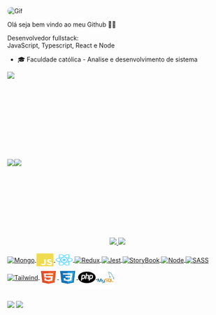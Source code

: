 <img align="leaft" alt="Gif" height="300" width="1090" style="border-radius:50px;"  src="https://camo.githubusercontent.com/5dc6ee33381917e41fc9c4951799268998f11a9b864399bf79a0842e4f9b194d/68747470733a2f2f692e696d6775722e636f6d2f315a76566b44632e676966">

Olá seja bem vindo ao meu Github 👋👋

Desenvolvedor fullstack: </br>
JavaScript, Typescript, React e Node

- 🎓 Faculdade católica - Analise e desenvolvimento de sistema




<div align="center">
  <a href="https://github.com/Jeann-Cavalcante">
  <img height="200em"  style="display: flex" src="http://github-profile-summary-cards.vercel.app/api/cards/profile-details?username=Jeann-Cavalcante&theme=tokyonight" />
    <div style="display: flex; flex-direction: row" >
  <img height="180em"  src="http://github-profile-summary-cards.vercel.app/api/cards/repos-per-language?username=Jeann-Cavalcante&theme=tokyonight" />
  <img height="180em"  src="http://github-profile-summary-cards.vercel.app/api/cards/most-commit-language?username=Jeann-Cavalcante&theme=tokyonight" />
      </div>
  <img height="180em" src="http://github-profile-summary-cards.vercel.app/api/cards/stats?username=Jeann-Cavalcante&theme=tokyonight" />
  <img height="180em" src="http://github-profile-summary-cards.vercel.app/api/cards/productive-time?username=Jeann-Cavalcante&theme=tokyonight" />
</div>
  <div style="display: inline_block"><br>
  <img align="center" alt="Mongo" height="30" width="40" src="https://cdn.jsdelivr.net/gh/devicons/devicon/icons/mongodb/mongodb-original.svg" />
  <img align="center" alt="Js" height="30" width="40" src="https://raw.githubusercontent.com/devicons/devicon/master/icons/javascript/javascript-plain.svg">
  <img align="center" alt="React" height="30" width="40" src="https://raw.githubusercontent.com/devicons/devicon/master/icons/react/react-original.svg">
  <img align="center" alt="Redux" height="30" width="40" src="https://cdn.jsdelivr.net/gh/devicons/devicon/icons/redux/redux-original.svg">
  <img align="center" alt="Jest" height="30" width="40" src="https://cdn.jsdelivr.net/gh/devicons/devicon/icons/jest/jest-plain.svg">
  <img align="center" alt="StoryBook" height="30" width="40" src="https://cdn.jsdelivr.net/gh/devicons/devicon/icons/storybook/storybook-original.svg">
  <img align="center" alt="Node" height="30" width="40" src="https://cdn.jsdelivr.net/gh/devicons/devicon/icons/nodejs/nodejs-original.svg" />
  <img align="center" alt="SASS" height="30" width="40" src="https://cdn.jsdelivr.net/gh/devicons/devicon/icons/sass/sass-original.svg" />
  <img align="center" alt="Tailwind" height="30" width="40" src="https://cdn.jsdelivr.net/gh/devicons/devicon/icons/tailwindcss/tailwindcss-plain.svg" />          
  <img align="center" alt="HTML" height="30" width="40" src="https://raw.githubusercontent.com/devicons/devicon/master/icons/html5/html5-original.svg">
  <img align="center" alt="CSS" height="30" width="40" src="https://raw.githubusercontent.com/devicons/devicon/master/icons/css3/css3-original.svg">
  <img align="center" alt="PHP" height="50" width="40" src="https://raw.githubusercontent.com/devicons/devicon/master/icons/php/php-plain.svg">
  <img align="center" alt="Mysql" height="50" width="40" src="https://raw.githubusercontent.com/devicons/devicon/master/icons/mysql/mysql-original-wordmark.svg">

</div>
  
   ##
 
<div> 
  <a href = "mailto:jeanncavalcante@gmail.com"><img src="https://img.shields.io/badge/Gmail-D14836?style=for-the-badge&logo=gmail&logoColor=white" target="_blank"></a>
  <a href="https://www.linkedin.com/in/jean-cavalcante-296245149/" target="_blank"><img src="https://img.shields.io/badge/-LinkedIn-%230077B5?style=for-the-badge&logo=linkedin&logoColor=white" target="_blank"></a> 
 
 
</div>
  
